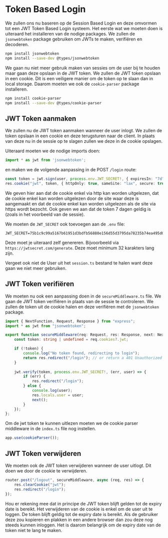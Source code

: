 # Token Based Login

We zullen ons nu baseren op de Session Based Login en deze omvormen tot een JWT Token Based Login systeem. Het eerste wat we moeten doen is uiteraard het installeren van de nodige packages. We zullen de `jsonwebtoken` package gebruiken om JWTs te maken, verifiëren en decoderen. 

```bash
npm install jsonwebtoken
npm install --save-dev @types/jsonwebtoken
```

We gaan nu niet meer gebruik maken van sessies om de user bij te houden maar gaan deze opslaan in de JWT token. We zullen de JWT token opslaan in een cookie. Dit is een veiligere manier om de token op te slaan dan in local storage. Daarom moeten we ook de `cookie-parser` package installeren.

```bash
npm install cookie-parser
npm install --save-dev @types/cookie-parser
```

## JWT Token aanmaken

We zullen nu de JWT token aanmaken wanneer de user inlogt. We zullen de token opslaan in een cookie en deze terugsturen naar de client. In plaats van deze nu in de sessie op te slagen zullen we deze in de cookie opslagen.

Uiteraard moeten we de nodige imports doen:

```typescript
import * as jwt from 'jsonwebtoken';
```

en maken we de volgende aanpassing in de POST `/login` route:

```typescript
const token = jwt.sign(user, process.env.JWT_SECRET!, { expiresIn: "7d" });
res.cookie("jwt", token, { httpOnly: true, sameSite: "lax", secure: true });
```

We geven hier aan dat de cookie enkel via http kan worden uitgelezen, dat de cookie enkel kan worden uitgelezen door de site waar deze is aangemaakt en dat de cookie enkel kan worden uitgelezen als de site via https wordt bezocht. Ook geven we aan dat de token 7 dagen geldig is (zoals in het voorbeeld van de sessie).

We moeten de `JWT_SECRET` ook toevoegen aan de `.env` file:

```
JWT_SECRET=75b1c9c99a5167b61951d3bdfb56880e156d55d3795da78235b74ea495d0a6efccac596e182dfc9a8e116b54d663d122aaded48631be87aebbb2aa9dc5e09805009f2e2e9459f1ff7d8331e1a6746dd2d19437c98000194037309b8fe53591cd930c1d14e2a97b27e3444359c3a99b1da8e53842317514e628f93863419b9022
```

Deze moet je uiteraard zelf genereren. Bijvoorbeeld via `https://jwtsecret.com/generate`. Deze moet minimum 32 karakters lang zijn.

Vergeet ook niet de User uit het `session.ts` bestand te halen want deze gaan we niet meer gebruiken.

## JWT Token verifiëren

We moeten nu ook een aanpassing doen in de `secureMiddleware.ts` file. We gaan de JWT token verifiëren in plaats van de sessie te controleren. We zullen de token uit de cookie halen en deze verifiëren met de `jsonwebtoken` package.

```typescript
import { NextFunction, Request, Response } from "express";
import * as jwt from "jsonwebtoken";

export function secureMiddleware(req: Request, res: Response, next: NextFunction) {
    const token: string | undefined = req.cookies?.jwt;

    if (!token) {
        console.log("No token found, redirecting to login");
        return res.redirect("/login"); // or return a 401 Unauthorized response
    }
    
    jwt.verify(token, process.env.JWT_SECRET!, (err, user) => {
        if (err) {
            res.redirect("/login");
        } else {
            console.log(user);
            res.locals.user = user;
            next();
        }
    });
};
```

Om de jwt token te kunnen uitlezen moeten we de cookie parser middleware in de `index.ts` file nog instellen.

```typescript
app.use(cookieParser());
```

## JWT Token verwijderen

We moeten ook de JWT token verwijderen wanneer de user uitlogt. Dit doen we door de cookie te verwijderen.

```typescript
router.post("/logout", secureMiddleware, async (req, res) => {
    res.clearCookie("jwt");
    res.redirect("/login");
});
```

Hou er rekening mee dat in principe de JWT token blijft gelden tot de expiry date is bereikt. Het verwijderen van de cookie is enkel om de user uit te loggen. De token blijft geldig tot de expiry date is bereikt. Als de gebruiker deze zou kopieren en plakken in een andere browser dan zou deze nog steeds kunnen inloggen. Het is daarom belangrijk om de expiry date van de token niet te lang te maken.